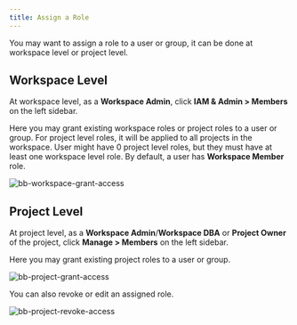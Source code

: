 ```yaml
---
title: Assign a Role
---
```


You may want to assign a role to a user or group, it can be done at workspace level or project level.

## Workspace Level

At workspace level, as a **Workspace Admin**, click **IAM & Admin > Members** on the left sidebar.

Here you may grant existing workspace roles or project roles to a user or group. For project level roles, it will be applied to all projects in the workspace. User might have 0 project level roles, but they must have at least one workspace level role. By default, a user has **Workspace Member** role.

![bb-workspace-grant-access](/content/docs/security/database-permission/assign/bb-workspace-grant-access.webp)

## Project Level

At project level, as a **Workspace Admin**/**Workspace DBA** or **Project Owner** of the project, click **Manage > Members** on the left sidebar.

Here you may grant existing project roles to a user or group.

![bb-project-grant-access](/content/docs/security/database-permission/assign/bb-project-grant-access.webp)

You can also revoke or edit an assigned role.

![bb-project-revoke-access](/content/docs/security/database-permission/assign/bb-project-revoke-access.webp)